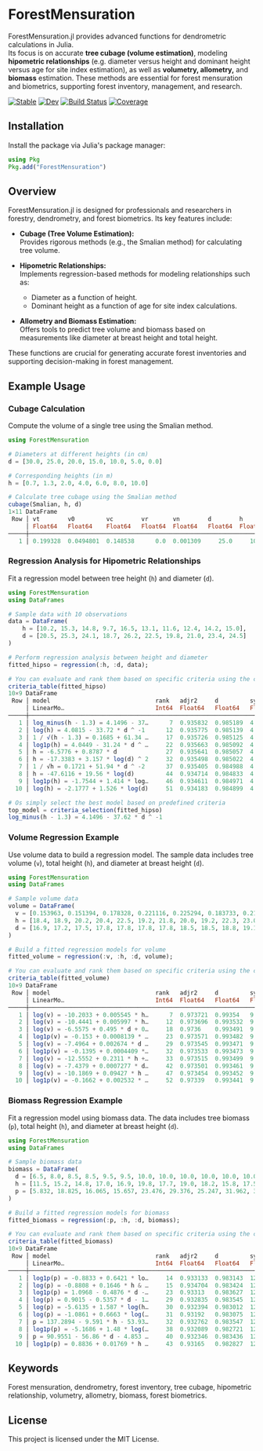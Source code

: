 # ForestMensuration

ForestMensuration.jl provides advanced functions for dendrometric calculations in Julia.  
Its focus is on accurate **tree cubage (volume estimation)**, modeling **hipometric relationships** (e.g. diameter versus height and dominant height versus age for site index estimation), as well as **volumetry, allometry,** and **biomass** estimation. These methods are essential for forest mensuration and biometrics, supporting forest inventory, management, and research.

[![Stable](https://img.shields.io/badge/docs-stable-blue.svg)](https://marcosdanieldasilva.github.io/ForestMensuration.jl/stable/forestmensuration/)
[![Dev](https://img.shields.io/badge/docs-dev-blue.svg)](https://marcosdanieldasilva.github.io/ForestMensuration.jl/dev/forestmensuration/)
[![Build Status](https://github.com/marcosdanieldasilva/ForestMensuration.jl/actions/workflows/CI.yml/badge.svg?branch=main)](https://github.com/marcosdanieldasilva/ForestMensuration.jl/actions/workflows/CI.yml?query=branch%3Amain)
[![Coverage](https://codecov.io/gh/marcosdanieldasilva/ForestMensuration.jl/branch/main/graph/badge.svg)](https://codecov.io/gh/marcosdanieldasilva/ForestMensuration.jl)

## Installation

Install the package via Julia's package manager:

```julia
using Pkg
Pkg.add("ForestMensuration")
```

## Overview

ForestMensuration.jl is designed for professionals and researchers in forestry, dendrometry, and forest biometrics. Its key features include:

- **Cubage (Tree Volume Estimation):**  
  Provides rigorous methods (e.g., the Smalian method) for calculating tree volume.

- **Hipometric Relationships:**  
  Implements regression-based methods for modeling relationships such as:

  - Diameter as a function of height.
  - Dominant height as a function of age for site index calculations.

- **Allometry and Biomass Estimation:**  
  Offers tools to predict tree volume and biomass based on measurements like diameter at breast height and total height.

These functions are crucial for generating accurate forest inventories and supporting decision-making in forest management.

## Example Usage

### Cubage Calculation

Compute the volume of a single tree using the Smalian method.

```julia
using ForestMensuration

# Diameters at different heights (in cm)
d = [30.0, 25.0, 20.0, 15.0, 10.0, 5.0, 0.0]

# Corresponding heights (in m)
h = [0.7, 1.3, 2.0, 4.0, 6.0, 8.0, 10.0]

# Calculate tree cubage using the Smalian method
cubage(Smalian, h, d)
1×11 DataFrame
 Row │ vt        v0         vc        vr       vn        d        h        hc       aff       nff       qf
     │ Float64   Float64    Float64   Float64  Float64   Float64  Float64  Float64  Float64   Float64   Float64
─────┼──────────────────────────────────────────────────────────────────────────────────────────────────────────
   1 │ 0.199328  0.0494801  0.148538      0.0  0.001309     25.0     10.0      8.0  0.406067  0.335592      0.5
```

### Regression Analysis for Hipometric Relationships

Fit a regression model between tree height (`h`) and diameter (`d`).

```julia
using ForestMensuration
using DataFrames

# Sample data with 10 observations
data = DataFrame(
    h = [10.2, 15.3, 14.8, 9.7, 16.5, 13.1, 11.6, 12.4, 14.2, 15.0],
    d = [20.5, 25.3, 24.1, 18.7, 26.2, 22.5, 19.8, 21.0, 23.4, 24.5]
)

# Perform regression analysis between height and diameter
fitted_hipso = regression(:h, :d, data);

# You can evaluate and rank them based on specific criteria using the criteria_table function.
criteria_table(fitted_hipso)
10×9 DataFrame
 Row │ model                              rank   adjr2     d         syx      aic      bic      normality  significance
     │ LinearMo…                          Int64  Float64   Float64   Float64  Float64  Float64  Float64    Float64
─────┼──────────────────────────────────────────────────────────────────────────────────────────────────────────────────
   1 │ log_minus(h - 1.3) = 4.1496 - 37…      7  0.935832  0.985189  4.33559  21.3377  21.9429        1.0           1.0
   2 │ log(h) = 4.0815 - 33.72 * d ^ -1      12  0.935775  0.985139  4.3375   21.3465  21.9517        1.0           1.0
   3 │ 1 / √(h - 1.3) = 0.1685 + 61.34 …     17  0.935726  0.985125  4.33915  21.3541  21.9593        1.0           1.0
   4 │ log1p(h) = 4.0449 - 31.24 * d ^ …     22  0.935663  0.985092  4.34128  21.3639  21.9691        1.0           1.0
   5 │ h = -6.5776 + 0.8787 * d              27  0.935641  0.985057  4.34202  21.3674  21.9725        1.0           1.0
   6 │ h = -17.3383 + 3.157 * log(d) ^ 2     32  0.935498  0.985022  4.34685  21.3896  21.9948        1.0           1.0
   7 │ 1 / √h = 0.1721 + 51.94 * d ^ -2      37  0.935405  0.984988  4.34999  21.404   22.0092        1.0           1.0
   8 │ h = -47.6116 + 19.56 * log(d)         44  0.934714  0.984833  4.37318  21.5104  22.1155        1.0           1.0
   9 │ log1p(h) = -1.7544 + 1.414 * log…     46  0.934611  0.984971  4.37663  21.5261  22.1313        1.0           1.0
  10 │ log(h) = -2.1777 + 1.526 * log(d)     51  0.934183  0.984899  4.39093  21.5914  22.1966        1.0           1.0

# Os simply select the best model based on predefined criteria
top_model = criteria_selection(fitted_hipso)
log_minus(h - 1.3) = 4.1496 - 37.62 * d ^ -1
```

### Volume Regression Example

Use volume data to build a regression model. The sample data includes tree volume (`v`), total height (`h`), and diameter at breast height (`d`).

```julia
using ForestMensuration
using DataFrames

# Sample volume data
volume = DataFrame(
  v = [0.153963, 0.151394, 0.178328, 0.221116, 0.225294, 0.183733, 0.210808, 0.200058, 0.183102, 0.231159, 0.272580, 0.224460, 0.322517, 0.246280, 0.264114, 0.308264, 0.326833, 0.316227, 0.331639, 0.354205, 0.421524, 0.331393, 0.421420, 0.462966, 0.427326, 0.482238, 0.345795, 0.476053, 0.556150, 0.441768, 0.543030, 0.449364, 0.450939, 0.520234, 0.422021, 0.410333, 0.598158, 0.763291, 0.610406, 0.596743, 0.667189, 0.653583, 0.626541, 0.638496, 0.683411, 0.740718, 0.710917, 0.737058, 0.714613, 0.749651, 0.786985, 0.781447, 0.727167, 0.960877, 0.768727, 0.690346, 0.971356, 0.989444, 0.809371, 0.945937, 0.892852, 1.074173, 1.176289, 1.003187, 1.010025, 1.054886, 1.030369, 1.176427, 1.021023, 1.098403, 1.050754, 1.070469, 1.118549, 1.559863, 1.083926, 1.322375, 1.271627, 1.057683, 1.262937, 1.496877, 1.398170, 1.317415, 1.653541, 1.313996, 1.611356, 1.399721, 1.300030, 1.480614, 1.583871, 1.454267, 1.616712],
  h = [18.4, 18.9, 20.2, 20.4, 22.5, 19.2, 21.8, 20.0, 19.2, 22.3, 23.0, 19.0, 23.4, 19.1, 20.2, 21.9, 22.2, 21.8, 23.4, 23.2, 22.4, 21.5, 23.5, 23.5, 24.4, 22.9, 21.2, 22.7, 22.6, 22.4, 23.6, 20.7, 22.5, 23.7, 21.0, 22.0, 24.0, 25.6, 23.0, 24.0, 23.3, 23.2, 23.1, 23.0, 23.4, 26.0, 24.1, 23.8, 24.6, 24.2, 24.5, 25.3, 22.1, 25.2, 25.0, 22.6, 24.2, 26.0, 23.5, 25.3, 24.8, 25.1, 25.0, 23.8, 23.0, 24.4, 25.0, 25.1, 24.9, 24.8, 24.2, 23.7, 25.2, 29.2, 23.7, 25.1, 24.9, 24.2, 25.1, 26.7, 25.5, 25.5, 26.2, 23.9, 25.0, 26.5, 26.9, 25.2, 26.0, 26.5, 25.2],
  d = [16.9, 17.2, 17.5, 17.8, 17.8, 17.8, 17.8, 18.5, 18.5, 18.8, 19.1, 19.7, 19.7, 19.7, 20.1, 20.1, 21.0, 21.0, 21.3, 22.0, 22.0, 22.3, 22.6, 22.6, 23.6, 23.6, 23.6, 23.6, 24.2, 24.5, 24.5, 24.5, 25.1, 25.5, 25.5, 26.1, 26.4, 27.1, 27.1, 27.4, 27.4, 27.7, 28.0, 28.0, 28.3, 28.6, 29.3, 29.6, 29.9, 30.2, 30.2, 31.2, 31.2, 31.5, 31.5, 31.5, 32.1, 32.1, 32.5, 33.1, 33.4, 33.7, 33.7, 34.1, 34.4, 35.0, 35.0, 35.0, 35.0, 35.7, 36.3, 36.3, 36.6, 37.2, 37.2, 37.9, 37.9, 38.2, 38.2, 38.8, 38.8, 39.5, 39.8, 39.8, 40.1, 40.1, 40.1, 41.1, 41.4, 41.7, 41.7],
)

# Build a fitted regression models for volume
fitted_volume = regression(:v, :h, :d, volume);

# You can evaluate and rank them based on specific criteria using the criteria_table function.
criteria_table(fitted_volume)
10×9 DataFrame
 Row │ model                              rank   adjr2     d         syx      aic       bic       normality  significance
     │ LinearMo…                          Int64  Float64   Float64   Float64  Float64   Float64   Float64    Float64
─────┼────────────────────────────────────────────────────────────────────────────────────────────────────────────────────
   1 │ log(v) = -10.2033 + 0.005545 * h…      7  0.973721  0.99354   9.13789  -219.724  -209.68         1.0           1.0
   2 │ log(v) = -10.4441 + 0.005997 * h…     12  0.973696  0.993532  9.14211  -219.64   -209.596        1.0           1.0
   3 │ log(v) = -6.5575 + 0.495 * d + 0…     18  0.9736    0.993491  9.1589   -219.306  -209.262        1.0           1.0
   4 │ log1p(v) = -0.153 + 0.0008139 * …     23  0.973571  0.993482  9.16383  -219.208  -209.165        1.0           1.0
   5 │ log(v) = -7.4964 + 0.002674 * d …     29  0.973545  0.993471  9.16841  -219.117  -209.073        1.0           1.0
   6 │ log1p(v) = -0.1395 + 0.0004409 *…     32  0.973533  0.993473  9.17053  -219.075  -209.031        1.0           1.0
   7 │ log(v) = -12.5552 + 0.2311 * h +…     33  0.973515  0.993499  9.17355  -219.015  -208.972        1.0           1.0
   8 │ log(v) = -7.4379 + 0.0007277 * d…     42  0.973501  0.993461  9.17605  -218.965  -208.922        1.0           1.0
   9 │ log(v) = -10.1869 + 0.09427 * h …     47  0.973454  0.993452  9.18411  -218.806  -208.762        1.0           1.0
  10 │ log1p(v) = -0.1662 + 0.002532 * …     52  0.97339   0.993441  9.19527  -218.585  -208.541        1.0           1.0
```

### Biomass Regression Example

Fit a regression model using biomass data. The data includes tree biomass (`p`), total height (`h`), and diameter at breast height (`d`).

```julia
using ForestMensuration
using DataFrames

# Sample biomass data
biomass = DataFrame(
  d = [6.5, 8.0, 8.5, 8.5, 9.5, 9.5, 10.0, 10.0, 10.0, 10.0, 10.0, 10.0, 10.2, 10.5, 10.5, 10.5, 11.0, 11.0, 11.0, 11.0, 12.0, 12.0, 12.0, 12.0, 12.0, 12.5, 12.5, 13.0, 13.0, 13.0, 13.0, 13.0, 13.5, 13.5, 14.0, 14.0, 14.0, 14.5, 14.5, 14.5, 14.5, 14.5, 15.0, 15.0, 15.5, 16.0],
  h = [11.5, 15.2, 14.8, 17.0, 16.9, 19.8, 17.7, 19.0, 18.2, 15.8, 17.5, 17.8, 16.7, 18.0, 17.9, 16.0, 18.8, 17.1, 19.3, 19.5, 18.8, 20.0, 19.1, 16.8, 17.9, 19.7, 19.0, 19.9, 20.5, 20.1, 16.1, 19.3, 20.2, 19.2, 21.1, 21.2, 21.8, 18.9, 20.6, 20.6, 21.8, 22.2, 19.4, 20.5, 21.1, 21.3],
  p = [5.832, 18.825, 16.065, 15.657, 23.476, 29.376, 25.247, 31.962, 31.954, 27.356, 25.163, 29.865, 23.391, 32.887, 38.719, 31.059, 31.689, 26.379, 36.608, 44.182, 37.616, 40.209, 45.496, 39.182, 40.036, 58.883, 56.035, 64.647, 65.173, 59.035, 33.082, 50.726, 53.361, 56.979, 77.001, 84.832, 77.141, 65.280, 65.389, 65.240, 76.359, 69.406, 71.757, 81.424, 100.448, 89.240]
)

# Build a fitted regression models for biomass
fitted_biomass = regression(:p, :h, :d, biomass);

# You can evaluate and rank them based on specific criteria using the criteria_table function.
criteria_table(fitted_biomass)
10×9 DataFrame
 Row │ model                              rank   adjr2     d         syx      aic      bic      normality  significance
     │ LinearMo…                          Int64  Float64   Float64   Float64  Float64  Float64  Float64    Float64
─────┼──────────────────────────────────────────────────────────────────────────────────────────────────────────────────
   1 │ log1p(p) = -0.8833 + 0.6421 * lo…     14  0.933133  0.983143  12.3616  296.749  300.406        1.0           1.0
   2 │ log(p) = -0.8808 + 0.1646 * h & …     15  0.934704  0.983424  12.2155  297.655  303.141        1.0           1.0
   3 │ log1p(p) = 1.0968 - 0.4876 * d -…     23  0.93313   0.983627  12.3619  300.751  308.066        1.0           1.0
   4 │ log(p) = 0.9015 - 0.5357 * d - 1…     29  0.932835  0.983545  12.3892  300.954  308.268        1.0           1.0
   5 │ log(p) = -5.6135 + 1.587 * log(h…     30  0.932394  0.983012  12.4297  299.254  304.74         1.0           1.0
   6 │ log(p) = -1.0861 + 0.6663 * log(…     31  0.93192   0.983075  12.4732  297.576  301.233        1.0           1.0
   7 │ p = 137.2894 - 9.591 * h - 53.93…     32  0.932762  0.983547  12.3959  301.004  308.318        1.0           1.0
   8 │ log1p(p) = -5.1686 + 1.48 * log(…     38  0.932089  0.982721  12.4578  299.462  304.948        1.0           1.0
   9 │ p = 90.9551 - 56.86 * d - 4.853 …     40  0.932346  0.983436  12.4342  301.288  308.602        1.0           1.0
  10 │ log1p(p) = 0.8836 + 0.01769 * h …     43  0.93165   0.982827  12.498   299.758  305.244        1.0           1.0
```

## Keywords

Forest mensuration, dendrometry, forest inventory, tree cubage, hipometric relationship, volumetry, allometry, biomass, forest biometrics.

## License

This project is licensed under the MIT License.
